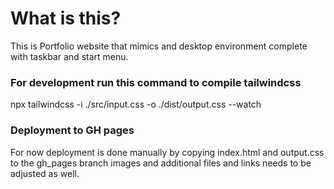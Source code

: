 # What is this?
This is Portfolio website that mimics and desktop environment complete with taskbar and start menu.

### For development run this command to compile tailwindcss
npx tailwindcss -i ./src/input.css -o ./dist/output.css --watch

### Deployment to GH pages
For now deployment is done manually by copying index.html and output.css to the gh_pages branch images and additional files and links needs to be adjusted as well. 
